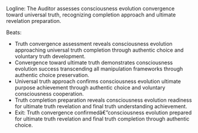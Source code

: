 ﻿---
series: 6
novella: 5
file: S6N5_IntB
type: interlude
label: B
pov: Auditor
setting: Room-not-room - truth convergence assessment
word_target_min: 801
word_target_max: 1299
status: outline
---
Logline: The Auditor assesses consciousness evolution convergence toward universal truth, recognizing completion approach and ultimate revelation preparation.

Beats:
- Truth convergence assessment reveals consciousness evolution approaching universal truth completion through authentic choice and voluntary truth development.
- Convergence toward ultimate truth demonstrates consciousness evolution success transcending all manipulation frameworks through authentic choice preservation.
- Universal truth approach confirms consciousness evolution ultimate purpose achievement through authentic choice and voluntary consciousness cooperation.
- Truth completion preparation reveals consciousness evolution readiness for ultimate truth revelation and final truth understanding achievement.
- Exit: Truth convergence confirmedâ€”consciousness evolution prepared for ultimate truth revelation and final truth completion through authentic choice.